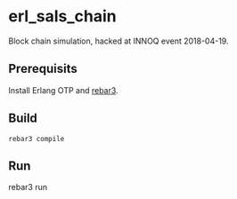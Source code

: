 # erl_sals_chain

Block chain simulation, hacked at INNOQ event 2018-04-19.

## Prerequisits

Install Erlang OTP and [rebar3](https://github.com/erlang/rebar3).

## Build

    rebar3 compile

## Run

   rebar3 run
